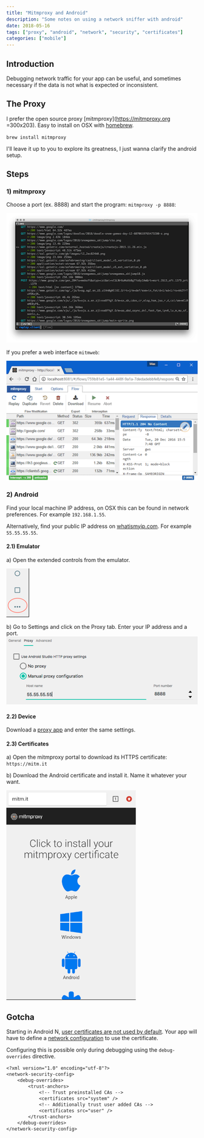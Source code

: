 ```yaml
---
title: "Mitmproxy and Android"
description: "Some notes on using a network sniffer with android"
date: 2018-05-16
tags: ["proxy", "android", "network", "security", "certificates"]
categories: ["mobile"]
---
```


## Introduction

Debugging network traffic for your app can be useful, and sometimes necessary if the data is not what is expected or inconsistent.


## The Proxy

I prefer the open source proxy [mitmproxy](https://mitmproxy.org =300x203).  Easy to install on OSX with [homebrew](https://brew.sh).

 `brew install mitmproxy` 

I'll leave it up to you to explore its greatness, I just wanna clarify the android setup.

## Steps

### 1) mitmproxy

Choose a port (ex. 8888)  and start the program: `mitmproxy -p 8888`: 

![mitmproxy](/image/blog/mitmproxy.png)
 
If you prefer a web interface `mitmweb`: 

![mitmweb](/image/blog/mitmweb.png)

### 2) Android

Find your local machine IP address, on OSX this can be found in network preferences.  For example `192.168.1.55`.

Alternatively, find your public IP address on [whatismyip.com](https://whatismyip.com).  For example `55.55.55.55`.

#### 2.1) Emulator

a) Open the extended controls from the emulator.

 ![extended controls](/image/blog/extended_controls.png)

b) Go to Settings and click on the Proxy tab. Enter your IP address and a port. ![emulator proxy](/image/blog/emulator_proxy.png)

#### 2.2) Device

Download a [proxy app](https://play.google.com/store/apps/details?id=org.proxydroid&hl=en) and enter the same settings.

#### 2.3) Certificates

a) Open the mitmproxy portal to download its HTTPS certificate: `https://mitm.it`

b) Download the Android certificate and install it.  Name it whatever your want.

![mitm cert](/image/blog/mitm_cert.png)

## Gotcha

Starting in Android N, [user certificates are not used by default](https://android-developers.googleblog.com/2016/07/changes-to-trusted-certificate.html).  Your app will have to define a [network configuration](https://developer.android.com/training/articles/security-config) to use the certificate.

Configuring this is possible only during debugging using the `debug-overrides` directive.

```
<?xml version="1.0" encoding="utf-8"?>
<network-security-config>
    <debug-overrides>
        <trust-anchors>
            <!-- Trust preinstalled CAs -->
            <certificates src="system" />
            <!-- Additionally trust user added CAs -->
            <certificates src="user" />
        </trust-anchors>
    </debug-overrides>
</network-security-config>
```


